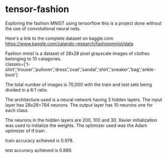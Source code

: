 # tensor-fashion
Exploring the fashion MNIST using tensorflow
this is a project done without the use of convolutional neural nets.

Here's a link to the complete dataset on kaggle.com
https://www.kaggle.com/zalando-research/fashionmnist/data


Fashion mnist is a dataset of 28x28 pixel grayscale images of clothes belonging to 10 catagories.    
classes=['t-shirt','trouser','pullover','dress','coat','sandal','shirt','sneaker','bag','ankle-boot']

The total number of images is 70,000 with the train and test sets being divided in a 6:1 ratio.

The architecture used is a neural network having 3 hidden layers. 
The input layer has 28x28=784 neurons. 
The output layer has 10 neurons one for each class.

The neurons in the hidden layers are 200, 100 and 30.
Xavier initialization was used to initialize the weights.
The optimizer used was the Adam optimizer of tf.train .

train accuracy achieved is 0.978.

test accuracy achieved is 0.888.



